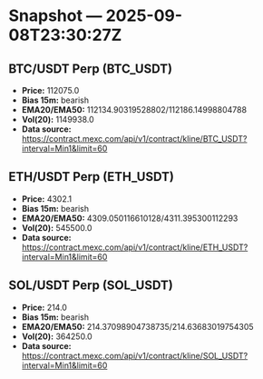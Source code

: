 # Snapshot — 2025-09-08T23:30:27Z

## BTC/USDT Perp (BTC_USDT)
- **Price:** 112075.0
- **Bias 15m:** bearish
- **EMA20/EMA50:** 112134.90319528802/112186.14998804788
- **Vol(20):** 1149938.0
- **Data source:** https://contract.mexc.com/api/v1/contract/kline/BTC_USDT?interval=Min1&limit=60

## ETH/USDT Perp (ETH_USDT)
- **Price:** 4302.1
- **Bias 15m:** bearish
- **EMA20/EMA50:** 4309.050116610128/4311.395300112293
- **Vol(20):** 545500.0
- **Data source:** https://contract.mexc.com/api/v1/contract/kline/ETH_USDT?interval=Min1&limit=60

## SOL/USDT Perp (SOL_USDT)
- **Price:** 214.0
- **Bias 15m:** bearish
- **EMA20/EMA50:** 214.37098904738735/214.63683019754305
- **Vol(20):** 364250.0
- **Data source:** https://contract.mexc.com/api/v1/contract/kline/SOL_USDT?interval=Min1&limit=60
